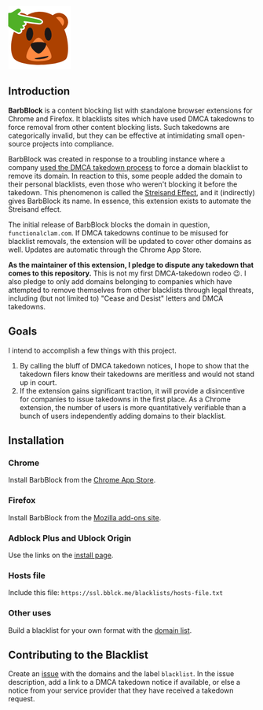 ![Barb the Bear](extension/icon/icon128.png)

## Introduction

**BarbBlock** is a content blocking list with standalone browser extensions for Chrome and Firefox. It blacklists sites which have used DMCA takedowns to force removal from other content blocking lists. Such takedowns are categorically invalid, but they can be effective at intimidating small open-source projects into compliance.

BarbBlock was created in response to a troubling instance where a company [used the DMCA takedown process](https://github.com/easylist/easylist/commit/a4d380ad1a3b33a0fab679a1a8c5a791321622b3) to force a domain blacklist to remove its domain. In reaction to this, some people added the domain to their personal blacklists, even those who weren't blocking it before the takedown. This phenomenon is called the [Streisand Effect](https://en.wikipedia.org/wiki/Streisand_effect), and it (indirectly) gives BarbBlock its name. In essence, this extension exists to automate the Streisand effect.

The initial release of BarbBlock blocks the domain in question, `functionalclam.com`. If DMCA takedowns continue to be misused for blacklist removals, the extension will be updated to cover other domains as well. Updates are automatic through the Chrome App Store.

**As the maintainer of this extension, I pledge to dispute any takedown that comes to this repository.** This is not my first DMCA-takedown rodeo 😉. I also pledge to only add domains belonging to companies which have attempted to remove themselves from other blacklists through legal threats, including (but not limited to) "Cease and Desist" letters and DMCA takedowns.

## Goals

I intend to accomplish a few things with this project.

1. By calling the bluff of DMCA takedown notices, I hope to show that the takedown filers know their takedowns are meritless and would not stand up in court.
2. If the extension gains significant traction, it will provide a disincentive for companies to issue takedowns in the first place. As a Chrome extension, the number of users is more quantitatively verifiable than a bunch of users independently adding domains to their blacklist.

## Installation

### Chrome

Install BarbBlock from the [Chrome App Store](https://chrome.google.com/webstore/detail/barbblock/nfgbdnfloghjocgmnclgpjnhhghmjpma).

### Firefox

Install BarbBlock from the [Mozilla add-ons site](https://addons.mozilla.org/en-us/firefox/addon/barbblock/).

### Adblock Plus and Ublock Origin

Use the links on the [install page](https://ssl.bblck.me/install).

### Hosts file

Include this file: `https://ssl.bblck.me/blacklists/hosts-file.txt`

### Other uses

Build a blacklist for your own format with the [domain list](https://ssl.bblck.me/blacklists/domain-list.txt).

## Contributing to the Blacklist

Create an [issue](https://github.com/paulgb/BarbBlock/issues) with the domains and the label `blacklist`. In the issue description, add a link to a DMCA takedown notice if available, or else a notice from your service provider that they have received a takedown request.
